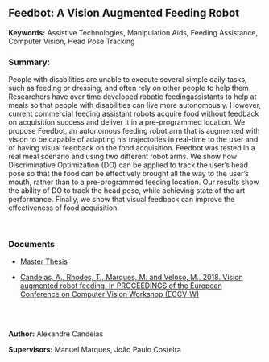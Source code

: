 ## Feedbot: A Vision Augmented Feeding Robot

**Keywords:** Assistive Technologies, Manipulation Aids, Feeding Assistance, Computer Vision, Head Pose Tracking

### Summary:

People with disabilities are unable to execute several simple daily tasks, such as feeding or dressing, and often rely on other people to help them. Researchers have over time developed robotic feedingassistants to help at meals so that people with disabilities can live more autonomously. However, current commercial feeding assistant robots acquire food without feedback on acquisition success and deliver it in a pre-programmed location. We propose Feedbot, an autonomous feeding robot arm that is augmented with vision to be capable of adapting his trajectories in real-time to the user and of having visual feedback on the food acquisition. Feedbot was tested in a real meal scenario and using two different robot arms. We show how Discriminative Optimization (DO) can be applied to track the user’s head pose so that the food can be effectively brought all the way to the user’s mouth, rather than to a pre-programmed feeding location. Our results show the ability of DO to track the head pose, while achieving state of the art performance. Finally, we show that visual feedback can improve the effectiveness of food acquisition.


<br>


### Documents
- [Master Thesis]()

- [Candeias, A., Rhodes, T., Marques, M. and Veloso, M., 2018. Vision augmented robot feeding. In PROCEEDINGS of the European Conference on Computer Vision Workshop (ECCV-W)](http://users.isr.ist.utl.pt/~manuel/pubs/feedbot18.pdf)

<br>
<br>

**Author:** Alexandre Candeias

**Supervisors:** Manuel Marques, João Paulo Costeira
